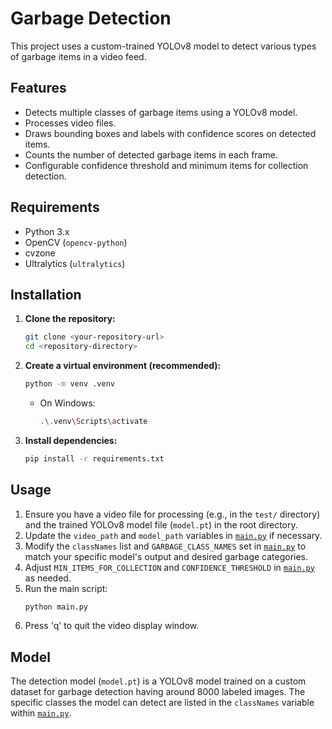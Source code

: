 # Garbage Detection

This project uses a custom-trained YOLOv8 model to detect various types of garbage items in a video feed.

## Features

- Detects multiple classes of garbage items using a YOLOv8 model.
- Processes video files.
- Draws bounding boxes and labels with confidence scores on detected items.
- Counts the number of detected garbage items in each frame.
- Configurable confidence threshold and minimum items for collection detection.

## Requirements

- Python 3.x
- OpenCV (`opencv-python`)
- cvzone
- Ultralytics (`ultralytics`)

## Installation

1.  **Clone the repository:**

    ```bash
    git clone <your-repository-url>
    cd <repository-directory>
    ```

2.  **Create a virtual environment (recommended):**

    ```bash
    python -m venv .venv
    ```

    - On Windows:
      ```bash
      .\.venv\Scripts\activate
      ```

3.  **Install dependencies:**
    ```bash
    pip install -r requirements.txt
    ```

## Usage

1.  Ensure you have a video file for processing (e.g., in the `test/` directory) and the trained YOLOv8 model file (`model.pt`) in the root directory.
2.  Update the `video_path` and `model_path` variables in [`main.py`](main.py) if necessary.
3.  Modify the `classNames` list and `GARBAGE_CLASS_NAMES` set in [`main.py`](main.py) to match your specific model's output and desired garbage categories.
4.  Adjust `MIN_ITEMS_FOR_COLLECTION` and `CONFIDENCE_THRESHOLD` in [`main.py`](main.py) as needed.
5.  Run the main script:
    ```bash
    python main.py
    ```
6.  Press 'q' to quit the video display window.

## Model

The detection model (`model.pt`) is a YOLOv8 model trained on a custom dataset for garbage detection having around 8000 labeled images. The specific classes the model can detect are listed in the `classNames` variable within [`main.py`](main.py).
